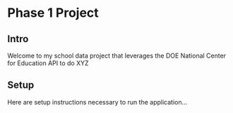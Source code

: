 # Phase 1 Project

## Intro

Welcome to my school data project that leverages the DOE National Center for Education API to do XYZ

## Setup

Here are setup instructions necessary to run the application...